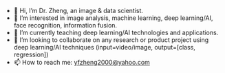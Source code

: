 - 👋 Hi, I’m Dr. Zheng, an image & data scientist.
- 👀 I’m interested in image analysis, machine learning, deep learning/AI, face recognition, information fusion.
- 🌱 I’m currently teaching deep learning/AI technologies and applications.
- 💞️ I’m looking to collaborate on any research or product project using deep learning/AI techniques (input=video/image, output=[class, regression])
- 📫 How to reach me: yfzheng2000@yahoo.com

<!---
yfzheng2000/yfzheng2000 is a ✨ special ✨ repository because its `README.md` (this file) appears on your GitHub profile.
You can click the Preview link to take a look at your changes.
--->
